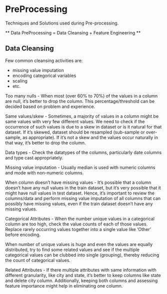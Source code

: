 # PreProcessing
Techniques and Solutions used during Pre-processing.

** Data PreProcessing = Data Cleansing + Feature Engineering **

## Data Cleansing

Few common cleansing activities are:
- missing value imputation
- encoding categorical variables
- scaling
- etc.

Too many nulls - When most (over 60% to 70%) of the values in a column are null, it’s better to drop the column. This percentage/threshold can be decided based on problem and experience.

Same values/skew - Sometimes, a majority of values in a column might be same values with very few different values. We need to check if the occurrence of such values is due to a skew in dataset or is it natural for that dataset. If it’s skewed, dataset should be resampled (sub-sample or over-sample, as appropriate). If it’s not a skew and the values occur naturally in that way, it’s better to drop the column.

Data types - Check the datatypes of the columns, particularly date columns and type cast appropriately.

Missing value imputation - Usually median is used with numeric columns and mode with non-numeric columns.

When column doesn’t have missing values - It’s possible that a column doesn’t have any null values in the train dataset, but it’s very possible that it might have null values in test dataset. Hence, it’s important to review the columns/data and perform missing value imputation of all columns that can possibly have missing values, even if the train dataset doesn’t have any missing values.

Categorical Attributes -
When the number unique values in a categorical column are too high, check the value counts of each of those values. Replace rarely occurring values together into a single value like ‘Other’ before encoding.

When number of unique values is huge and even the values are equally distributed, try to find some related values and see if the multiple categorical values can be clubbed into single (grouping), thereby reducing the count of categorical values.

Related Attributes - If there multiple attributes with same information with different granularity, like city and state, it’s better to keep columns like state and delete city column. Additionally, keeping both columns and assessing feature importance might help in eliminating one column.



